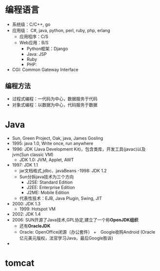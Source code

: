 # 编程语言
- 系统级：C/C++, go
- 应用级： C#, java, python, perl, ruby, php, erlang
	+ 应用程序：C/S
	+ Web应用：B/S
		* Python框架：Django
		* Java: JSP
		* Ruby
		* PHP: 
- CGI: Common Gateway Interface

## 编程方法
- 过程式编程：一代码为中心，数据服务于代码
- 对象式编程：以数据为中心，代码服务于数据

# Java
- Sun, Green Project, Oak, java, James Gosling
- 1995: java 1.0, Write once, run anywhere
- 1996: JDK (Java Development Kit)，包含类库，开发工具(javac)以及jvm(Sun classic VM)
	+ JDK 1.0: JVM, Applet, AWT
- 1997: JDK 1.1
	+ jar文档格式,jdbc、javaBeans
-1998: JDK 1.2
	+ Sun分拆java技术为三个方向
		* J2SE: Standard Edition
		* J2EE: Enterprise Edition
		* J2ME: Mobile Edition
	+ 代表性技术：EJB, Java Plugin, Swing, JIT
- 2000: JDK 1.3
	+ 1999: Hotspot VM
- 2002: JDK 1.4
- 2006: SUN开源了Java技术,GPL协定,建立了一个称**OpenJDK组织**
	+ 还有**OracleJDK**
	+ Oracle: OpenOffice闭源（办公套件）
	+　Google收购Android (Oracle亿元美元版权，法官学习Java，最后Google胜诉)
-  




# tomcat
